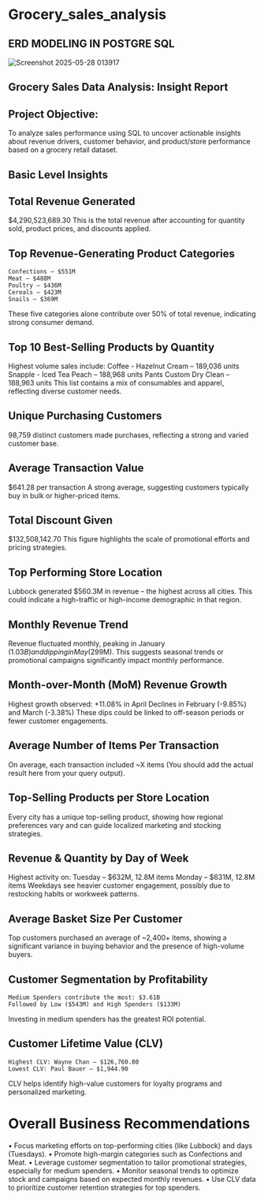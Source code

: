 # Grocery_sales_analysis

## ERD MODELING IN POSTGRE SQL
![Screenshot 2025-05-28 013917](https://github.com/user-attachments/assets/95a5a5ec-8d2b-4803-b7e8-2dd00794edff)


## Grocery Sales Data Analysis: Insight Report

## Project Objective:

To analyze sales performance using SQL to uncover actionable insights about revenue drivers, customer behavior, and product/store performance based on a grocery retail dataset.

## Basic Level Insights
## Total Revenue Generated

$4,290,523,689.30
This is the total revenue after accounting for quantity sold, product prices, and discounts applied.

## Top Revenue-Generating Product Categories
	Confections – $551M
	Meat – $488M
	Poultry – $436M
	Cereals – $423M
	Snails – $369M
These five categories alone contribute over 50% of total revenue, indicating strong consumer demand.

## Top 10 Best-Selling Products by Quantity

Highest volume sales include:
	Coffee - Hazelnut Cream – 189,036 units
	Snapple - Iced Tea Peach – 188,968 units
	Pants Custom Dry Clean – 188,963 units
This list contains a mix of consumables and apparel, reflecting diverse customer needs.

## Unique Purchasing Customers

98,759 distinct customers made purchases, reflecting a strong and varied customer base.

## Average Transaction Value

$641.28 per transaction
A strong average, suggesting customers typically buy in bulk or higher-priced items.

## Total Discount Given

$132,508,142.70
This figure highlights the scale of promotional efforts and pricing strategies.

## Top Performing Store Location

Lubbock generated $560.3M in revenue – the highest across all cities. This could indicate a high-traffic or high-income demographic in that region.


## Monthly Revenue Trend

Revenue fluctuated monthly, peaking in January ($1.03B) and dipping in May ($299M).
This suggests seasonal trends or promotional campaigns significantly impact monthly performance.

## Month-over-Month (MoM) Revenue Growth

Highest growth observed:
+11.08% in April
Declines in February (-9.85%) and March (-3.38%)
These dips could be linked to off-season periods or fewer customer engagements.

## Average Number of Items Per Transaction
On average, each transaction included ~X items (You should add the actual result here from your query output).
## Top-Selling Products per Store Location

Every city has a unique top-selling product, showing how regional preferences vary and can guide localized marketing and stocking strategies.

## Revenue & Quantity by Day of Week

Highest activity on:
	Tuesday – $632M, 12.8M items
	Monday – $631M, 12.8M items
Weekdays see heavier customer engagement, possibly due to restocking habits or workweek patterns.

## Average Basket Size Per Customer

Top customers purchased an average of ~2,400+ items, showing a significant variance in buying behavior and the presence of high-volume buyers.

## Customer Segmentation by Profitability

	Medium Spenders contribute the most: $3.61B
	Followed by Low ($543M) and High Spenders ($133M)
Investing in medium spenders has the greatest ROI potential.

## Customer Lifetime Value (CLV)

	Highest CLV: Wayne Chan – $126,760.80
	Lowest CLV: Paul Bauer – $1,944.90
CLV helps identify high-value customers for loyalty programs and personalized marketing.

 # Overall Business Recommendations
•	Focus marketing efforts on top-performing cities (like Lubbock) and days (Tuesdays).
•	Promote high-margin categories such as Confections and Meat.
•	Leverage customer segmentation to tailor promotional strategies, especially for medium spenders.
•	Monitor seasonal trends to optimize stock and campaigns based on expected monthly revenues.
•	Use CLV data to prioritize customer retention strategies for top spenders.
